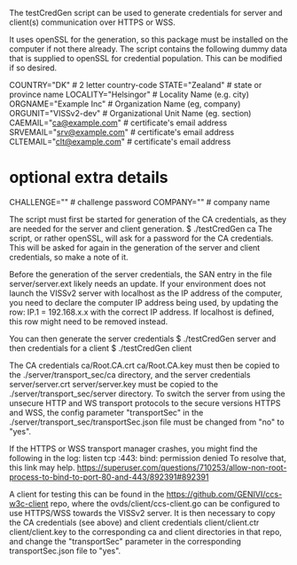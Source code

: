 The testCredGen script can be used to generate credentials for server and client(s) communication over HTTPS or WSS. 

It uses openSSL for the generation, so this package must be installed on the computer if not there already.
The script contains the following dummy data that is supplied to openSSL for credential population. 
This can be modified if so desired.

COUNTRY="DK"                # 2 letter country-code
STATE="Zealand"             # state or province name
LOCALITY="Helsingor"        # Locality Name (e.g. city)
ORGNAME="Example Inc"       # Organization Name (eg, company)
ORGUNIT="VISSv2-dev"        # Organizational Unit Name (eg. section)
CAEMAIL="ca@example.com"    # certificate's email address
SRVEMAIL="srv@example.com"  # certificate's email address
CLTEMAIL="clt@example.com"  # certificate's email address
# optional extra details
CHALLENGE=""                # challenge password
COMPANY=""                  # company name


The script must first be started for generation of the CA credentials, as they are needed for the server and client generation. 
$ ./testCredGen ca
The script, or rather openSSL, will ask for a password for the CA credentials. 
This will be asked for again in the generation of the server and client credentials, so make a note of it.

Before the generation of the server credentials, the SAN entry in the file server/server.ext likely needs an update. 
If your environment does not launch the VISSv2 server with localhost as the IP address of the computer, 
you need to declare the computer IP address being used, by updating the row:
IP.1 = 192.168.x.x
with the correct IP address. 
If localhost is defined, this row might need to be removed instead.

You can then generate the server credentials
$ ./testCredGen server
and then credentials for a client
$ ./testCredGen client

The CA credentials 
ca/Root.CA.crt
ca/Root.CA.key
must then be copied to the ./server/transport_sec/ca directory,
and the server credentials
server/server.crt
server/server.key
must be copied to the ./server/transport_sec/server directory.
To switch the server from using the unsecure HTTP and WS transport protocols to the secure versions HTTPS and WSS, 
the config parameter "transportSec" in the ./server/transport_sec/transportSec.json file must be changed from "no" to "yes". 

If the HTTPS or WSS transport manager crashes, you might find the following in the log:
listen tcp :443: bind: permission denied
To resolve that, this link may help.
https://superuser.com/questions/710253/allow-non-root-process-to-bind-to-port-80-and-443/892391#892391

A client for testing this can be found in the https://github.com/GENIVI/ccs-w3c-client repo, where the ovds/client/ccs-client.go
can be configured to use HTTPS/WSS towards the VISSv2 server. 
It is then necessary to copy the CA credentials (see above) and client credentials
client/client.ctr
client/client.key
to the corresponding ca and client directories in that repo, 
and change the "transportSec" parameter in the corresponding transportSec.json file to "yes".



